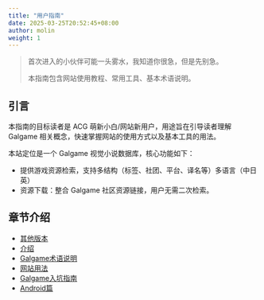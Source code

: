 ```yaml
---
title: "用户指南"
date: 2025-03-25T20:52:45+08:00
author: molin
weight: 1
---
```


> 首次进入的小伙伴可能一头雾水，我知道你很急，但是先别急。
>
> 本指南包含网站使用教程、常用工具、基本术语说明。

## 引言

本指南的目标读者是 ACG 萌新小白/网站新用户，用途旨在引导读者理解 Galgame 相关概念，快速掌握网站的使用方式以及基本工具的用法。

本站定位是一个 Galgame 视觉小说数据库，核心功能如下：
 - 提供游戏资源检索，支持多结构（标签、社团、平台、译名等）多语言（中日英）
 - 资源下载：整合 Galgame 社区资源链接，用户无需二次检索。

## 章节介绍

- [其他版本]()
- [介绍]()
- [Galgame术语说明](/docs/term_explanation/)
- [网站用法](/docs/net_usage/)
- [Galgame入坑指南](/docs/build_env_windows/)
- [Android篇](/docs/build_env_android/)

<!--more-->
